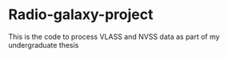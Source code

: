 # Radio-galaxy-project
This is the code to process VLASS and NVSS data as part of my undergraduate thesis
